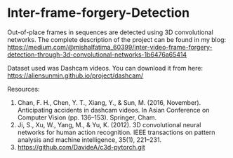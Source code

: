 # Inter-frame-forgery-Detection

Out-of-place frames in sequences are detected using 3D convolutional networks. 
The complete description of the project can be found in my blog: 
https://medium.com/@mishalfatima_60399/inter-video-frame-forgery-detection-through-3d-convolutional-networks-1b6476a65414

Dataset used was Dashcam videos. You can download it from here: https://aliensunmin.github.io/project/dashcam/


Resources:

1. Chan, F. H., Chen, Y. T., Xiang, Y., & Sun, M. (2016, November). Anticipating accidents in dashcam videos. In Asian Conference on Computer Vision (pp. 136–153). Springer, Cham.
2. Ji, S., Xu, W., Yang, M., & Yu, K. (2012). 3D convolutional neural networks for human action recognition. IEEE transactions on pattern analysis and machine intelligence, 35(1), 221–231.
3. https://github.com/DavideA/c3d-pytorch.git

